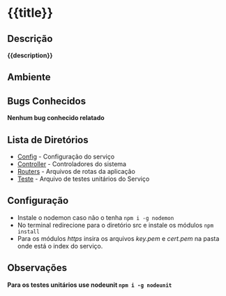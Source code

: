 {{title}}
==========

Descrição
---------
**{{description}}**

Ambiente
--------


Bugs Conhecidos
---------------

__**Nenhum bug conhecido relatado**__

Lista de Diretórios
-------------------

* [Config](source/config) - Configuração do serviço
* [Controller](source/controllers) - Controladores do sistema
* [Routers](source/routes) - Arquivos de rotas da aplicação
* [Teste](source/test) - Arquivo de testes unitários do Serviço

## Configuração ##

* Instale o nodemon caso não o tenha ``npm i -g nodemon``
* No terminal redirecione para o diretório src e instale os módulos ``npm install``
* Para os módulos _https_ insira os arquivos *key.pem* e *cert.pem* na pasta onde está o index do serviço.

## Observações ##
**Para os testes unitários use nodeunit ``npm i -g nodeunit``**

